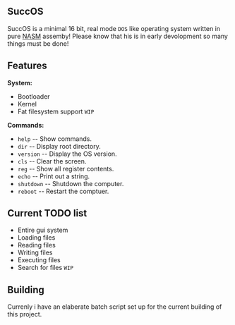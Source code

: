 
## SuccOS
SuccOS is a minimal 16 bit, real mode `DOS` like operating system written in pure [NASM](http://www.nasm.us/index.php) assemby!
Please know that his is in early devolopment so many things must be done!

## Features

**System:**

- Bootloader
- Kernel
- Fat filesystem support `WIP`

**Commands:**

- `help` -- Show commands.
- `dir`  -- Display root directory.
- `version` -- Display the OS version.
- `cls` -- Clear the screen.
- `reg` -- Show all register contents.
- `echo` -- Print out a string.
- `shutdown`  -- Shutdown the computer.
- `reboot`    -- Restart the comptuer.

## Current TODO list

- Entire gui system
- Loading files 
- Reading files
- Writing files
- Executing files
- Search for files `WIP`

## Building

Currenly i have an elaberate batch script set up for the current building of this project.


